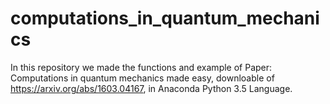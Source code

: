 # computations_in_quantum_mechanics
In this repository we made the functions and example of Paper: Computations in quantum mechanics made easy, downloable of https://arxiv.org/abs/1603.04167, in Anaconda Python 3.5 Language. 
